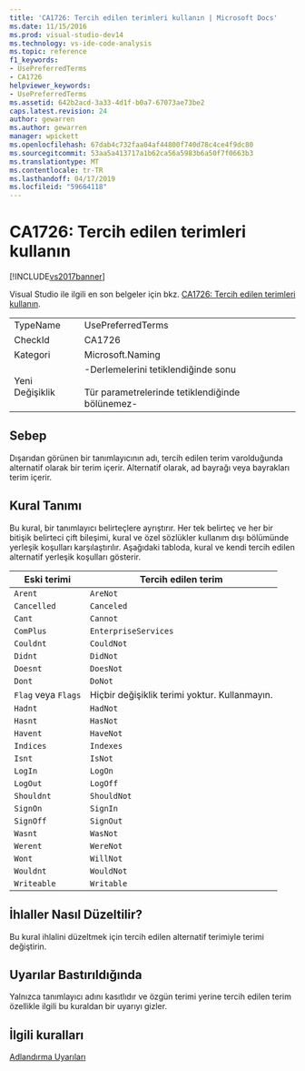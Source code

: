 ```yaml
---
title: 'CA1726: Tercih edilen terimleri kullanın | Microsoft Docs'
ms.date: 11/15/2016
ms.prod: visual-studio-dev14
ms.technology: vs-ide-code-analysis
ms.topic: reference
f1_keywords:
- UsePreferredTerms
- CA1726
helpviewer_keywords:
- UsePreferredTerms
ms.assetid: 642b2acd-3a33-4d1f-b0a7-67073ae73be2
caps.latest.revision: 24
author: gewarren
ms.author: gewarren
manager: wpickett
ms.openlocfilehash: 67dab4c732faa04af44800f740d78c4ce4f9dc80
ms.sourcegitcommit: 53aa5a413717a1b62ca56a5983b6a50f7f0663b3
ms.translationtype: MT
ms.contentlocale: tr-TR
ms.lasthandoff: 04/17/2019
ms.locfileid: "59664118"
---
```

# <a name="ca1726-use-preferred-terms"></a>CA1726: Tercih edilen terimleri kullanın
[!INCLUDE[vs2017banner](../includes/vs2017banner.md)]

Visual Studio ile ilgili en son belgeler için bkz. [CA1726: Tercih edilen terimleri kullanın](https://docs.microsoft.com/visualstudio/code-quality/ca1726-use-preferred-terms).  
  
|||  
|-|-|  
|TypeName|UsePreferredTerms|  
|CheckId|CA1726|  
|Kategori|Microsoft.Naming|  
|Yeni Değişiklik|-Derlemelerini tetiklendiğinde sonu<br /><br /> Tür parametrelerinde tetiklendiğinde bölünemez-|  
  
## <a name="cause"></a>Sebep  
 Dışarıdan görünen bir tanımlayıcının adı, tercih edilen terim varolduğunda alternatif olarak bir terim içerir. Alternatif olarak, ad bayrağı veya bayrakları terim içerir.  
  
## <a name="rule-description"></a>Kural Tanımı  
 Bu kural, bir tanımlayıcı belirteçlere ayrıştırır. Her tek belirteç ve her bir bitişik belirteci çift bileşimi, kural ve özel sözlükler kullanım dışı bölümünde yerleşik koşulları karşılaştırılır. Aşağıdaki tabloda, kural ve kendi tercih edilen alternatif yerleşik koşulları gösterir.  
  
|Eski terimi|Tercih edilen terim|  
|-------------------|--------------------|  
|`Arent`|`AreNot`|
|`Cancelled`|`Canceled`|
|`Cant`|`Cannot`|
|`ComPlus`|`EnterpriseServices`|
|`Couldnt`|`CouldNot`|
|`Didnt`|`DidNot`|
|`Doesnt`|`DoesNot`|
|`Dont`|`DoNot`|
|`Flag` veya `Flags`|Hiçbir değişiklik terimi yoktur. Kullanmayın.|
|`Hadnt`|`HadNot`|
|`Hasnt`|`HasNot`|
|`Havent`|`HaveNot`|
|`Indices`|`Indexes`|
|`Isnt`|`IsNot`|
|`LogIn`|`LogOn`|
|`LogOut`|`LogOff`|
|`Shouldnt`|`ShouldNot`|
|`SignOn`|`SignIn`|
|`SignOff`|`SignOut`|
|`Wasnt`|`WasNot`|
|`Werent`|`WereNot`|
|`Wont`|`WillNot`|
|`Wouldnt`|`WouldNot`|
|`Writeable`|`Writable`|
  
## <a name="how-to-fix-violations"></a>İhlaller Nasıl Düzeltilir?  
 Bu kural ihlalini düzeltmek için tercih edilen alternatif terimiyle terimi değiştirin.  
  
## <a name="when-to-suppress-warnings"></a>Uyarılar Bastırıldığında  
 Yalnızca tanımlayıcı adını kasıtlıdır ve özgün terimi yerine tercih edilen terim özellikle ilgili bu kuraldan bir uyarıyı gizler.  
  
## <a name="related-rules"></a>İlgili kuralları  
 [Adlandırma Uyarıları](../code-quality/naming-warnings.md)
